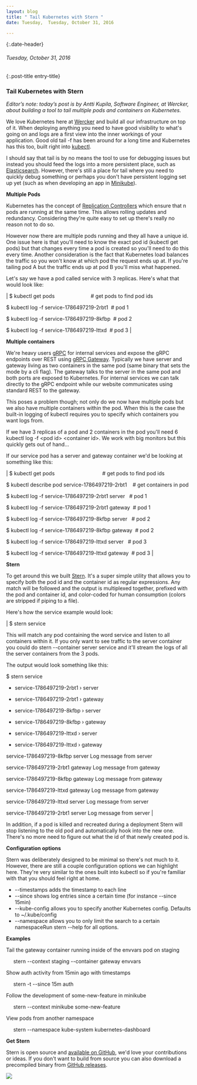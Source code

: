 ```yaml
---
layout: blog
title: " Tail Kubernetes with Stern " 
date: Tuesday,  Tuesday, October 31, 2016 

---
```

{:.date-header}
###### Tuesday, October 31, 2016 

{:.post-title entry-title}
### Tail Kubernetes with Stern 

_Editor’s note: today’s post is by Antti Kupila, Software Engineer, at Wercker, about building a tool to tail multiple pods and containers on Kubernetes._  
  
We love Kubernetes here at [Wercker](http://wercker.com/) and build all our infrastructure on top of it. When deploying anything you need to have good visibility to what's going on and logs are a first view into the inner workings of your application. Good old tail -f has been around for a long time and Kubernetes has this too, built right into [kubectl](http://kubernetes.io/docs/user-guide/kubectl-overview/).  
  
I should say that tail is by no means the tool to use for debugging issues but instead you should feed the logs into a more persistent place, such as [Elasticsearch](https://www.elastic.co/products/elasticsearch). However, there's still a place for tail where you need to quickly debug something or perhaps you don't have persistent logging set up yet (such as when developing an app in [Minikube](https://github.com/kubernetes/minikube)).  
  
**Multiple Pods**  
  
Kubernetes has the concept of [Replication Controllers](http://kubernetes.io/docs/user-guide/replication-controller/) which ensure that n pods are running at the same time. This allows rolling updates and redundancy. Considering they're quite easy to set up there's really no reason not to do so.  
  
However now there are multiple pods running and they all have a unique id. One issue here is that you'll need to know the exact pod id (kubectl get pods) but that changes every time a pod is created so you'll need to do this every time. Another consideration is the fact that Kubernetes load balances the traffic so you won't know at which pod the request ends up at. If you're tailing pod A but the traffic ends up at pod B you'll miss what happened.  
  
Let's say we have a pod called service with 3 replicas. Here's what that would look like:  
  

| 
$ kubectl get pods &nbsp;&nbsp;&nbsp;&nbsp;&nbsp;&nbsp;&nbsp;&nbsp;&nbsp;&nbsp;&nbsp;&nbsp;&nbsp;&nbsp;&nbsp;&nbsp;&nbsp;&nbsp;&nbsp;&nbsp;&nbsp;&nbsp;&nbsp;&nbsp;# get pods to find pod ids

$ kubectl log -f service-1786497219-2rbt1 &nbsp;# pod 1

$ kubectl log -f service-1786497219-8kfbp &nbsp;# pod 2

$ kubectl log -f service-1786497219-lttxd &nbsp;# pod 3
 |

  
**Multiple containers**

  

We're heavy users [gRPC](http://www.grpc.io/) for internal services and expose the gRPC endpoints over REST using [gRPC Gateway](https://github.com/grpc-ecosystem/grpc-gateway). Typically we have server and gateway living as two containers in the same pod (same binary that sets the mode by a cli flag). The gateway talks to the server in the same pod and both ports are exposed to Kubernetes. For internal services we can talk directly to the gRPC endpoint while our website communicates using standard REST to the gateway.

  

This poses a problem though; not only do we now have multiple pods but we also have multiple containers within the pod. When this is the case the built-in logging of kubectl requires you to specify which containers you want logs from.

  

If we have 3 replicas of a pod and 2 containers in the pod you'll need 6 kubectl log -f \<pod id\> \<container id\>. We work with big monitors but this quickly gets out of hand…

If our service pod has a server and gateway container we'd be looking at something like this:

  

| 
$ kubectl get pods &nbsp;&nbsp;&nbsp;&nbsp;&nbsp;&nbsp;&nbsp;&nbsp;&nbsp;&nbsp;&nbsp;&nbsp;&nbsp;&nbsp;&nbsp;&nbsp;&nbsp;&nbsp;&nbsp;&nbsp;&nbsp;&nbsp;&nbsp;&nbsp;&nbsp;&nbsp;&nbsp;&nbsp;&nbsp;&nbsp;&nbsp;&nbsp;# get pods to find pod ids

$ kubectl describe pod service-1786497219-2rbt1 &nbsp;&nbsp;&nbsp;# get containers in pod

$ kubectl log -f service-1786497219-2rbt1 server &nbsp;&nbsp;# pod 1

$ kubectl log -f service-1786497219-2rbt1 gateway &nbsp;# pod 1

$ kubectl log -f service-1786497219-8kfbp server &nbsp;&nbsp;# pod 2

$ kubectl log -f service-1786497219-8kfbp gateway &nbsp;# pod 2

$ kubectl log -f service-1786497219-lttxd server &nbsp;&nbsp;# pod 3

$ kubectl log -f service-1786497219-lttxd gateway &nbsp;# pod 3
 |

  

**Stern**

  

To get around this we built [Stern](https://github.com/wercker/stern). It's a super simple utility that allows you to specify both the pod id and the container id as regular expressions. Any match will be followed and the output is multiplexed together, prefixed with the pod and container id, and color-coded for human consumption (colors are stripped if piping to a file).

  

Here's how the service example would look:

  

| 
$ stern service

This will match any pod containing the word service and listen to all containers within it. If you only want to see traffic to the server container you could do stern --container server service and it'll stream the logs of all the server containers from the 3 pods.

The output would look something like this:

$ stern service

+ service-1786497219-2rbt1 › server

+ service-1786497219-2rbt1 › gateway

+ service-1786497219-8kfbp › server

+ service-1786497219-8kfbp › gateway

+ service-1786497219-lttxd › server

+ service-1786497219-lttxd › gateway

service-1786497219-8kfbp server Log message from server

service-1786497219-2rbt1 gateway Log message from gateway

service-1786497219-8kfbp gateway Log message from gateway

service-1786497219-lttxd gateway Log message from gateway

service-1786497219-lttxd server Log message from server

service-1786497219-2rbt1 server Log message from server
 |

  

In addition, if a pod is killed and recreated during a deployment Stern will stop listening to the old pod and automatically hook into the new one. There's no more need to figure out what the id of that newly created pod is.

  

**Configuration options**

  

Stern was deliberately designed to be minimal so there's not much to it. However, there are still a couple configuration options we can highlight here. They're very similar to the ones built into kubectl so if you're familiar with that you should feel right at home.

- --timestamps adds the timestamp to each line
- --since shows log entries since a certain time (for instance --since 15min)
- --kube-config allows you to specify another Kubernetes config. Defaults to ~/.kube/config
- --namespace allows you to only limit the search to a certain namespaceRun stern --help for all options.

**Examples**

  

Tail the gateway container running inside of the envvars pod on staging

&nbsp; &nbsp; &nbsp;stern --context staging --container gateway envvars

Show auth activity from 15min ago with timestamps

&nbsp; &nbsp; &nbsp;stern -t --since 15m auth

Follow the development of some-new-feature in minikube

&nbsp; &nbsp; &nbsp;stern --context minikube some-new-feature

View pods from another namespace

&nbsp; &nbsp; &nbsp;stern --namespace kube-system kubernetes-dashboard

  

**Get Stern**

  

Stern is open source and [available on GitHub](https://github.com/wercker/stern), we'd love your contributions or ideas. If you don't want to build from source you can also download a precompiled binary from [GitHub releases](https://github.com/wercker/stern/releases).&nbsp;  
  

[![](https://4.bp.blogspot.com/-oNscZEvpzVw/WBeWc4cW4zI/AAAAAAAAAyw/71okg07IPHM6dtBOubO_0kxdYxzwoUGOACLcB/s640/stern-long.gif)](https://4.bp.blogspot.com/-oNscZEvpzVw/WBeWc4cW4zI/AAAAAAAAAyw/71okg07IPHM6dtBOubO_0kxdYxzwoUGOACLcB/s1600/stern-long.gif)
  

  

  

  

  

